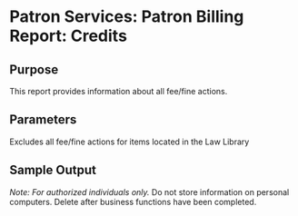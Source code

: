 # Patron Services: Patron Billing Report: Credits

## Purpose
This report provides information about all fee/fine actions. 

## Parameters
Excludes all fee/fine actions for items located in the Law Library

## Sample Output
*Note: For authorized individuals only.*
Do not store information on personal computers. Delete after business functions have been completed. 
